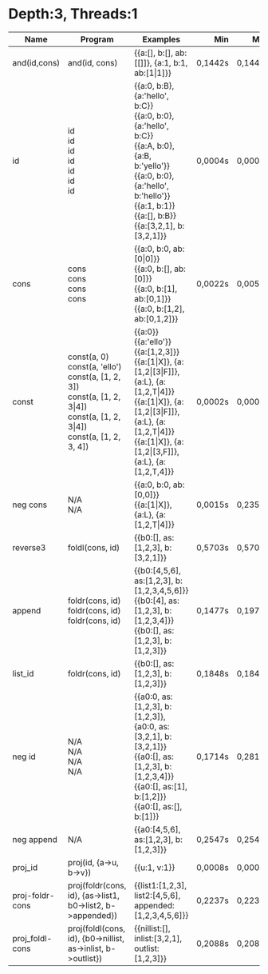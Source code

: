 # Depth:3, Threads:1
Name | Program | Examples | Min | Max
--- | --- | --- | ---: | ---:
and(id,cons) | and(id, cons) | {{a:[], b:[], ab:[[]]}, {a:1, b:1, ab:[1\|1]}} | 0,1442s | 0,1442s
id | id<br/>id<br/>id<br/>id<br/>id<br/>id<br/>id | {{a:0, b:B}, {a:'hello', b:C}}<br/>{{a:0, b:0}, {a:'hello', b:C}}<br/>{{a:A, b:0}, {a:B, b:'yello'}}<br/>{{a:0, b:0}, {a:'hello', b:'hello'}}<br/>{{a:1, b:1}}<br/>{{a:[], b:B}}<br/>{{a:[3,2,1], b:[3,2,1]}} | 0,0004s | 0,0006s
cons | cons<br/>cons<br/>cons<br/>cons | {{a:0, b:0, ab:[0\|0]}}<br/>{{a:0, b:[], ab:[0]}}<br/>{{a:0, b:[1], ab:[0,1]}}<br/>{{a:0, b:[1,2], ab:[0,1,2]}} | 0,0022s | 0,0052s
const | const(a, 0)<br/>const(a, 'ello')<br/>const(a, [1, 2, 3])<br/>const(a, [1, 2, 3\|4])<br/>const(a, [1, 2, 3\|4])<br/>const(a, [1, 2, 3, 4]) | {{a:0}}<br/>{{a:'ello'}}<br/>{{a:[1,2,3]}}<br/>{{a:[1\|X]}, {a:[1,2\|[3\|F]]}, {a:L}, {a:[1,2,T\|4]}}<br/>{{a:[1\|X]}, {a:[1,2\|[3\|F]]}, {a:L}, {a:[1,2,T\|4]}}<br/>{{a:[1\|X]}, {a:[1,2\|[3,F]]}, {a:L}, {a:[1,2,T,4]}} | 0,0002s | 0,0008s
neg cons | N/A<br/>N/A | {{a:0, b:0, ab:[0,0]}}<br/>{{a:[1\|X]}, {a:L}, {a:[1,2,T\|4]}} | 0,0015s | 0,2350s
reverse3 | foldl(cons, id) | {{b0:[], as:[1,2,3], b:[3,2,1]}} | 0,5703s | 0,5703s
append | foldr(cons, id)<br/>foldr(cons, id)<br/>foldr(cons, id) | {{b0:[4,5,6], as:[1,2,3], b:[1,2,3,4,5,6]}}<br/>{{b0:[4], as:[1,2,3], b:[1,2,3,4]}}<br/>{{b0:[], as:[1,2,3], b:[1,2,3]}} | 0,1477s | 0,1971s
list_id | foldr(cons, id) | {{b0:[], as:[1,2,3], b:[1,2,3]}} | 0,1848s | 0,1848s
neg id | N/A<br/>N/A<br/>N/A<br/>N/A | {{a0:0, as:[1,2,3], b:[1,2,3]}, {a0:0, as:[3,2,1], b:[3,2,1]}}<br/>{{a0:[], as:[1,2,3], b:[1,2,3,4]}}<br/>{{a0:[], as:[1], b:[1,2]}}<br/>{{a0:[], as:[], b:[1]}} | 0,1714s | 0,2810s
neg append | N/A | {{a0:[4,5,6], as:[1,2,3], b:[1,2,3]}} | 0,2547s | 0,2547s
proj_id | proj(id, {a->u, b->v}) | {{u:1, v:1}} | 0,0008s | 0,0008s
proj-foldr-cons | proj(foldr(cons, id), {as->list1, b0->list2, b->appended}) | {{list1:[1,2,3], list2:[4,5,6], appended:[1,2,3,4,5,6]}} | 0,2237s | 0,2237s
proj_foldl-cons | proj(foldl(cons, id), {b0->nillist, as->inlist, b->outlist}) | {{nillist:[], inlist:[3,2,1], outlist:[1,2,3]}} | 0,2088s | 0,2088s

